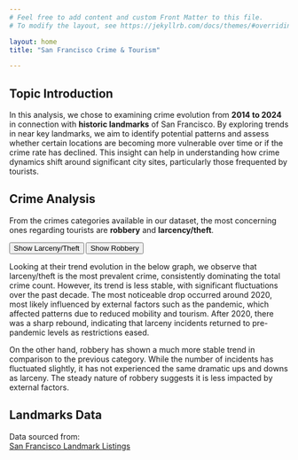 ```yaml
---
# Feel free to add content and custom Front Matter to this file.
# To modify the layout, see https://jekyllrb.com/docs/themes/#overriding-theme-defaults

layout: home
title: "San Francisco Crime & Tourism"

---
```

<head>
  <link rel="stylesheet" href="{{ site.baseurl }}/style.css">
</head>

## Topic Introduction

In this analysis, we chose to examining crime evolution from **2014 to 2024** in connection with **historic landmarks** of San Francisco. By exploring trends in  near key landmarks, we aim to identify potential patterns and assess whether certain locations are becoming more vulnerable over time or if the crime rate has declined. This insight can help in understanding how crime dynamics shift around significant city sites, particularly those frequented by tourists.

## Crime Analysis
From the crimes categories available in our dataset, the most concerning ones regarding tourists are **robbery** and **larcency/theft**.

<button onclick="showIframe('larceny')">Show Larceny/Theft</button>
<button onclick="showIframe('robbery')">Show Robbery</button>

<div id="iframeContainer">
    <iframe id="larceny" src="/images/Larceny_Theft_timeseries.html" width="100%" height="600px" style="display:none;"></iframe>
    <iframe id="robbery" src="/images/Robbery_timeseries.html" width="100%" height="600px" style="display:none;"></iframe>
</div>

<script>
    function showIframe(id) {
        // Hide both iframes
        document.getElementById('larceny').style.display = 'none';
        document.getElementById('robbery').style.display = 'none';
        
        // Show the selected iframe
        document.getElementById(id).style.display = 'block';
    }
</script>



Looking at their trend evolution in the below graph, we observe that larceny/theft is the most prevalent crime, consistently dominating the total crime count. However, its trend is less stable, with significant fluctuations over the past decade. The most noticeable drop occurred around 2020, most likely influenced by external factors such as the pandemic, which affected patterns due to reduced mobility and tourism. After 2020, there was a sharp rebound, indicating that larceny incidents returned to pre-pandemic levels as restrictions eased.

On the other hand, robbery has shown a much more stable trend in comparison to the previous category. While the number of incidents has fluctuated slightly, it has not experienced the same dramatic ups and downs as larceny. The steady nature of robbery suggests it is less impacted by external factors.


## Landmarks Data  
Data sourced from:  
[San Francisco Landmark Listings](https://data.sfgov.org/Housing-and-Buildings/Map-of-Landmarks-Listed-in-Article-10-of-the-San-F/hycf-nc3x)

